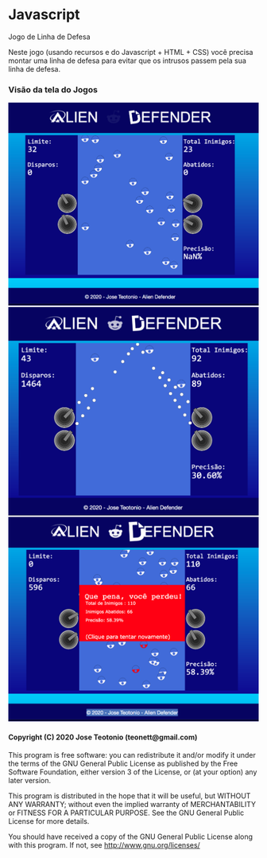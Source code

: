 # Javascript
Jogo de Linha de Defesa 

<p>
Neste jogo (usando recursos e do Javascript + HTML + CSS) você precisa montar uma linha de defesa para evitar que os intrusos passem pela sua linha de defesa.
</p>

<h3>Visão da tela do Jogos</h3>
<img src="https://github.com/teonett/Javascript-Jogo-Defense/blob/master/Defender01.png">

<img src="https://github.com/teonett/Javascript-Jogo-Defense/blob/master/Defender02.png">

<img src="https://github.com/teonett/Javascript-Jogo-Defense/blob/master/Defender03.png">

<h4>Copyright (C) 2020 Jose Teotonio (teonett@gmail.com)
</h4>
<p>
This program is free software: you can redistribute it and/or modify it under the terms of the GNU General Public License as published by
the Free Software Foundation, either version 3 of the License, or (at your option) any later version.

This program is distributed in the hope that it will be useful, but WITHOUT ANY WARRANTY; without even the implied warranty of
MERCHANTABILITY or FITNESS FOR A PARTICULAR PURPOSE.  See the GNU General Public License for more details.

You should have received a copy of the GNU General Public License along with this program.  If not, see <http://www.gnu.org/licenses/>
</p>
